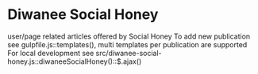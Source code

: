 # Diwanee Social Honey
user/page related articles offered by Social Honey
To add new publication see gulpfile.js::templates(), multi templates per publication are supported
For local development see src/diwanee-social-honey.js::diwaneeSocialHoney()::$.ajax()

